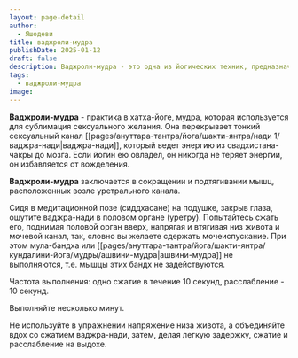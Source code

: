 ```yaml
---
layout: page-detail
author:
  - Яшодеви
title: ваджроли-мудра
publishDate: 2025-01-12
draft: false
description: Ваджроли-мудра - это одна из йогических техник, предназначенная для управления энергией. Заключается в сокращении и подтягивании мышц, расположенных возле уретрального канала.
tags:
  - ваджроли-мудра
image:
---
```

**Ваджроли-мудра** - практика в хатха-йоге, мудра, которая используется для сублимация сексуального желания. Она перекрывает тонкий сексуальный канал [[pages/ануттара-тантра/йога/шакти-янтра/нади 1/ваджра-нади|ваджра-нади]], который ведет энергию из свадхистана-чакры до мозга. Если йогин ею овладел, он никогда не теряет энергии, он избавляется от вожделения.

**Ваджроли-мудра** заключается в сокращении и подтягивании мышц, расположенных возле уретрального канала.

Сидя в медитационной позе (сиддхасане) на подушке, закрыв глаза, ощутите ваджра-нади в половом органе (уретру). Попытайтесь сжать его, поднимая половой орган вверх, напрягая и втягивая низ живота и мочевой канал, так, словно вы желаете сдержать мочеиспускание. При этом мула-бандха или [[pages/ануттара-тантра/йога/шакти-янтра/кундалини-йога/мудры/ашвини-мудра|ашвини-мудра]] не выполняются, т.е. мышцы этих бандх не задействуются. 

Частота выполнения: одно сжатие в течение 10 секунд, расслабление - 10 секунд. 

Выполняйте несколько минут. 

Не используйте в упражнении напряжение низа живота, а объединяйте вдох со сжатием ваджра-нади, затем, делая легкую задержку, сжатие и расслабление на выдохе.